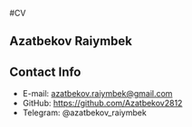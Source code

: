 #CV

## Azatbekov Raiymbek

## Contact Info
* E-mail: azatbekov.raiymbek@gmail.com
* GitHub: https://github.com/Azatbekov2812
* Telegram: @azatbekov_raiymbek
